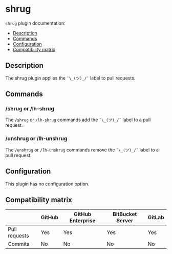 # shrug

`shrug` plugin documentation:
- [Description](#description)
- [Commands](#commands)
- [Configuration](#configuration)
- [Compatibility matrix](#compatibility-matrix)

## Description

The shrug plugin applies the `¯\_(ツ)_/¯` label to pull requests.

## Commands

### /shrug or /lh-shrug

The `/shrug` or `/lh-shrug` commands add the `¯\_(ツ)_/¯` label to a pull request.

### /unshrug or /lh-unshrug

The `/unshrug` or `/lh-unshrug` commands remove the `¯\_(ツ)_/¯` label to a pull request.

## Configuration

This plugin has no configuration option.

## Compatibility matrix

|               | GitHub | GitHub Enterprise | BitBucket Server | GitLab |
| ------------- | ------ | ----------------- | ---------------- | ------ |
| Pull requests | Yes    | Yes               | Yes              | Yes    |
| Commits       | No     | No                | No               | No     |

